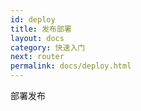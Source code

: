 ```yaml
---
id: deploy
title: 发布部署
layout: docs
category: 快速入门
next: router
permalink: docs/deploy.html
---
```


部署发布
